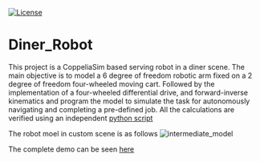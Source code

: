 [![License](https://img.shields.io/badge/License-BSD%203--Clause-blue.svg)](https://opensource.org/licenses/BSD-3-Clause)

# Diner_Robot
This project is a CoppeliaSim based serving robot in a diner scene. The main objective is to model a 6 degree of freedom robotic arm
fixed on a 2 degree of freedom four-wheeled moving cart. Followed by the implementation of a four-wheeled differential drive, and forward-inverse kinematics and
program the model to simulate the task for autonomously navigating and completing a pre-defined job. All the calculations are verified using an independent [python
script](https://github.com/kavyadevd/Diner_Robot/blob/main/Python_Validation.html)

The robot moel in custom scene is as follows
![intermediate_model](https://user-images.githubusercontent.com/13993518/145513645-78af4ffd-bc22-4180-9223-468a4d3a75c0.png)


The complete demo can be seen [here](https://www.youtube.com/watch?v=pwTl2Ah0ebo&feature=youtu.be)
